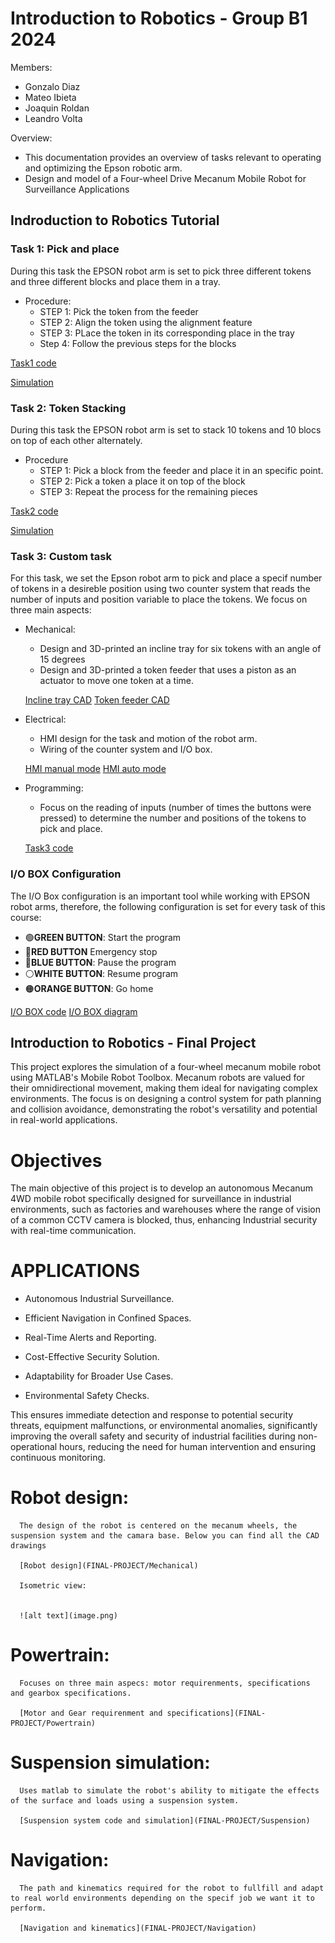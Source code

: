 # Introduction to Robotics - Group B1 2024

Members: 
- Gonzalo Diaz
- Mateo Ibieta
- Joaquin Roldan
- Leandro Volta


Overview:
- This documentation provides an overview of tasks relevant to operating and optimizing the Epson robotic arm.
- Design and model of a Four-wheel Drive Mecanum Mobile Robot for Surveillance Applications

## Indroduction to Robotics Tutorial
### Task 1: Pick and place

During this task the EPSON robot arm is set to pick three different tokens and three different blocks and place them in a tray.

  - Procedure:
    - STEP 1: Pick the token from the feeder
    - STEP 2: Align the token using the alignment feature
    - STEP 3: PLace the token in its corresponding place in the tray
    - Step 4: Follow the previous steps for the blocks


[Task1 code](CODES/task1.txt)

[Simulation](Simulations/simulations.md)



### Task 2: Token Stacking

During this task the EPSON robot arm is set to stack 10 tokens and 10 blocs on top of each other alternately.

  - Procedure
    - STEP 1: Pick a block from the feeder and place it in an specific point.
    - STEP 2: Pick a token a place it on top of the block
    - STEP 3: Repeat the process for the remaining pieces

[Task2 code](CODES/task2.txt)

[Simulation](Simulations/simulations.md)


### Task 3: Custom task
For this task, we set the Epson robot arm to pick and place a specif number of tokens in a desireble position using two counter system that reads the number of inputs and position variable to place the tokens. We focus on three main aspects:
  - Mechanical:
    - Design and 3D-printed an incline tray for six tokens with an angle of 15 degrees
    - Design and 3D-printed a token feeder that uses a piston as an actuator to move one token at a time.

    [Incline tray CAD](CAD-FILES/Inclined-tray.jpeg)
    [Token feeder CAD](CAD-FILES/Token-feeder.jpeg)

  - Electrical:
    - HMI design for the task and motion of the robot arm.
    - Wiring of the counter system and I/O box.

    [HMI manual mode](HMI/HMI-2.jpeg)
    [HMI auto mode](HMI/HMI-1.jpeg)
  - Programming:
    - Focus on the reading of inputs (number of times the buttons were pressed) to determine the number and positions of the tokens to pick and place. 

    [Task3 code](CODES/task3.txt)


### I/O BOX Configuration

The I/O Box configuration is an important tool while working with EPSON robot arms, therefore, the following configuration is set for every task of this course:

  - 🟢**GREEN BUTTON**: Start the program
  - 🔴**RED BUTTON** Emergency stop
  - 🔵**BLUE BUTTON**: Pause the program
  - ⚪️**WHITE BUTTON**: Resume program
  - 🟠**ORANGE BUTTON**: Go home


  [I/O BOX code](CODES/IO-BOX.txt) [I/O BOX diagram](CODES/IO-BOX.jpeg) 



## Introduction to Robotics - Final Project

This project explores the simulation of a four-wheel mecanum mobile robot using MATLAB's Mobile Robot Toolbox. Mecanum robots are valued for their omnidirectional movement, making them ideal for navigating complex environments. The focus is on designing a control system for path planning and collision avoidance, demonstrating the robot's versatility and potential in real-world applications.


# Objectives

The main objective of this project is to develop an autonomous Mecanum 4WD mobile robot specifically designed for surveillance in industrial environments, such as factories and warehouses where the range of vision of a common CCTV camera is blocked, thus, enhancing Industrial security with real-time communication.


# APPLICATIONS

  - Autonomous Industrial Surveillance.

  - Efficient Navigation in Confined Spaces.

  -  Real-Time Alerts and Reporting.

  - Cost-Effective Security Solution.

  - Adaptability for Broader Use Cases.

  - Environmental Safety Checks.

This ensures immediate detection and response to potential security threats, equipment malfunctions, or environmental anomalies, significantly improving the overall safety and security of industrial facilities during non-operational hours, reducing the need for human intervention and ensuring continuous monitoring.
 
 
# Robot design:
      The design of the robot is centered on the mecanum wheels, the suspension system and the camara base. Below you can find all the CAD drawings
    
      [Robot design](FINAL-PROJECT/Mechanical)

      Isometric view:


      ![alt text](image.png)

      

# Powertrain:
      Focuses on three main aspecs: motor requirenments, specifications and gearbox specifications.
  
      [Motor and Gear requirenment and specifications](FINAL-PROJECT/Powertrain)


# Suspension simulation:
      Uses matlab to simulate the robot's ability to mitigate the effects of the surface and loads using a suspension system.

      [Suspension system code and simulation](FINAL-PROJECT/Suspension)


# Navigation:
      The path and kinematics required for the robot to fullfill and adapt to real world environments depending on the specif job we want it to perform.

      [Navigation and kinematics](FINAL-PROJECT/Navigation)

[def]: image.png